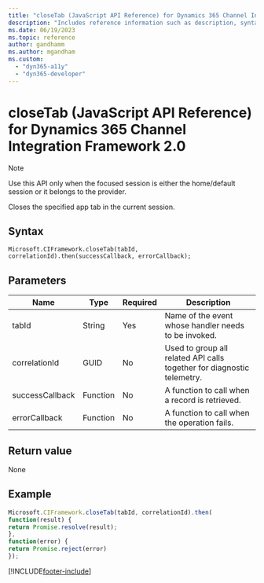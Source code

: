 ```yaml
---
title: "closeTab (JavaScript API Reference) for Dynamics 365 Channel Integration Framework 2.0 | MicrosoftDocs"
description: "Includes reference information such as description, syntax, and parameters for the closeTab method in JavaScript API Reference for Dynamics 365 Channel Integration Framework 2.0."
ms.date: 06/19/2023
ms.topic: reference
author: gandhamm
ms.author: mgandham
ms.custom: 
  - "dyn365-a11y"
  - "dyn365-developer"
---
```


# closeTab (JavaScript API Reference) for Dynamics 365 Channel Integration Framework 2.0

 >[!NOTE]  
 > Use this API only when the focused session is either the home/default session or it belongs to the provider.

Closes the specified app tab in the current session.

## Syntax

`Microsoft.CIFramework.closeTab(tabId, correlationId).then(successCallback, errorCallback);`

## Parameters

|  Name            | Type     | Required     | Description |
|------------------|----------|--------------|-------------|
| tabId            | String   | Yes          | Name of the event whose handler needs to be invoked.     |
| correlationId    | GUID     | No           | Used to group all related API calls together for diagnostic telemetry.      |
| successCallback  | Function | No           | A function to call when a record is retrieved. |
| errorCallback    | Function | No           | A function to call when the operation fails.  |

## Return value

None

## Example

```javascript
Microsoft.CIFramework.closeTab(tabId, correlationId).then(
function(result) {
return Promise.resolve(result);
},
function(error) {
return Promise.reject(error)
});
```

[!INCLUDE[footer-include](../../../../../includes/footer-banner.md)]
